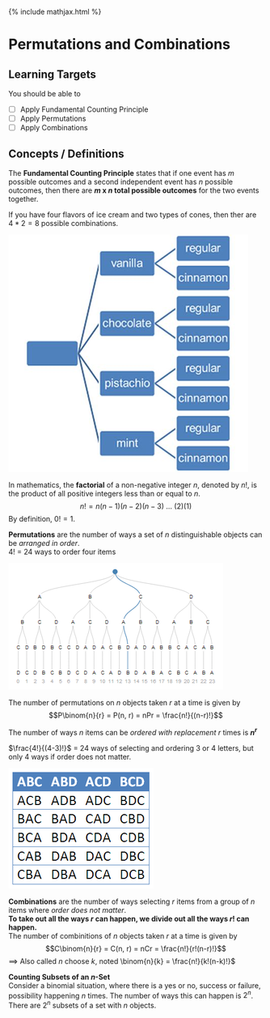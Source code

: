 {% include mathjax.html %}

# Permutations and Combinations

## Learning Targets

You should be able to
- [ ] Apply Fundamental Counting Principle
- [ ] Apply Permutations
- [ ] Apply Combinations

## Concepts / Definitions

The **Fundamental Counting Principle** states that if one event has $m$ possible outcomes and a second independent event has $n$ possible outcomes, then there are **$m$ x $n$ total possible outcomes** for the two events together.

If you have four flavors of ice cream and two types of cones, then ther are $4 * 2 = 8$ possible combinations.

![Ice Cream Flavors and Toppings](../assets/precalculus/permutations-and-combinations_1.jpg)

In mathematics, the **factorial** of a non-negative integer $n$, denoted by $n!$, is the product of all positive integers less than or equal to $n$.
$$n! = n(n-1)(n-2)(n-3)\ ...\ (2)(1)$$
By definition, $0! = 1$.

**Permutations** are the number of ways a set of $n$ distinguishable objects can be *arranged in order*.\
$4!$ = 24 ways to order four items

![Permutation of the letters ABCD](../assets/precalculus/permutations-and-combinations_2.png)

The number of permutations on $n$ objects taken $r$ at a time is given by
$$P\binom{n}{r} = P(n, r) = nPr = \frac{n!}{(n-r)!}$$

The number of ways $n$ items can be *ordered with replacement $r$* times is **$n^r$**

$\frac{4!}{(4-3)!}$ = 24 ways of selecting and ordering 3 or 4 letters, but only 4 ways if order does not matter.

![ABCD as a Permutation Table](../assets/precalculus/permutations-and-combinations_3.png)

**Combinations** are the number of ways selecting $r$ items from a group of $n$ items where *order does not matter*.\
**To take out all the ways $r$ can happen, we divide out all the ways $r!$ can happen.**\
The number of combinitions of $n$ objects taken $r$ at a time is given by
$$C\binom{n}{r} = C(n, r) = nCr = \frac{n!}{r!(n-r)!}$$
$\implies$ Also called $n$ choose $k$, noted \binom{n}{k} = \frac{n!}{k!(n-k)!}$

**Counting Subsets of an $n$-Set**\
Consider a binomial situation, where there is a yes or no, success or failure, possibility happening $n$ times. The number of ways this can happen is $2^n$. There are $2^n$ subsets of a set with $n$ objects.
